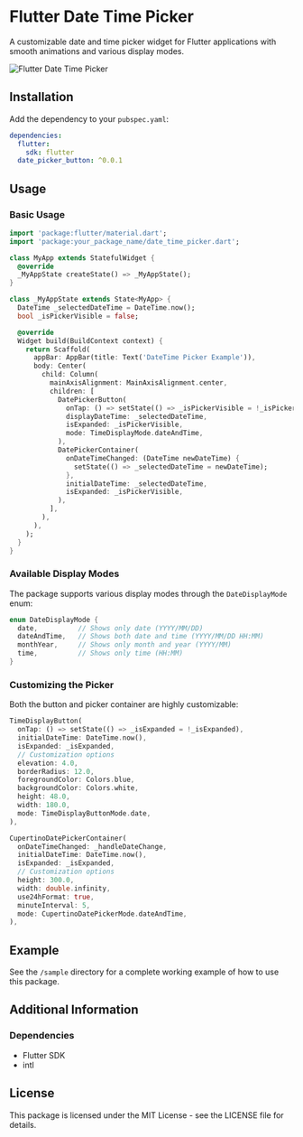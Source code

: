 # Flutter Date Time Picker

A customizable date and time picker widget for Flutter applications with smooth animations and various display modes.

![Flutter Date Time Picker](https://example.com/path-to-your-image.png)

## Installation

Add the dependency to your `pubspec.yaml`:

```yaml
dependencies:
  flutter:
    sdk: flutter
  date_picker_button: ^0.0.1
```

## Usage

### Basic Usage

```dart
import 'package:flutter/material.dart';
import 'package:your_package_name/date_time_picker.dart';

class MyApp extends StatefulWidget {
  @override
  _MyAppState createState() => _MyAppState();
}

class _MyAppState extends State<MyApp> {
  DateTime _selectedDateTime = DateTime.now();
  bool _isPickerVisible = false;

  @override
  Widget build(BuildContext context) {
    return Scaffold(
      appBar: AppBar(title: Text('DateTime Picker Example')),
      body: Center(
        child: Column(
          mainAxisAlignment: MainAxisAlignment.center,
          children: [
            DatePickerButton(
              onTap: () => setState(() => _isPickerVisible = !_isPickerVisible),
              displayDateTime: _selectedDateTime,
              isExpanded: _isPickerVisible,
              mode: TimeDisplayMode.dateAndTime,
            ),
            DatePickerContainer(
              onDateTimeChanged: (DateTime newDateTime) {
                setState(() => _selectedDateTime = newDateTime);
              },
              initialDateTime: _selectedDateTime,
              isExpanded: _isPickerVisible,
            ),
          ],
        ),
      ),
    );
  }
}
```

### Available Display Modes

The package supports various display modes through the `DateDisplayMode` enum:

```dart
enum DateDisplayMode {
  date,          // Shows only date (YYYY/MM/DD)
  dateAndTime,   // Shows both date and time (YYYY/MM/DD HH:MM)
  monthYear,     // Shows only month and year (YYYY/MM)
  time,          // Shows only time (HH:MM)
}
```

### Customizing the Picker

Both the button and picker container are highly customizable:

```dart
TimeDisplayButton(
  onTap: () => setState(() => _isExpanded = !_isExpanded),
  initialDateTime: DateTime.now(),
  isExpanded: _isExpanded,
  // Customization options
  elevation: 4.0,
  borderRadius: 12.0,
  foregroundColor: Colors.blue,
  backgroundColor: Colors.white,
  height: 48.0,
  width: 180.0,
  mode: TimeDisplayButtonMode.date,
),

CupertinoDatePickerContainer(
  onDateTimeChanged: _handleDateChange,
  initialDateTime: DateTime.now(),
  isExpanded: _isExpanded,
  // Customization options
  height: 300.0,
  width: double.infinity,
  use24hFormat: true,
  minuteInterval: 5,
  mode: CupertinoDatePickerMode.dateAndTime,
),
```

## Example

See the `/sample` directory for a complete working example of how to use this package.

## Additional Information

### Dependencies

- Flutter SDK
- intl

## License

This package is licensed under the MIT License - see the LICENSE file for details.
